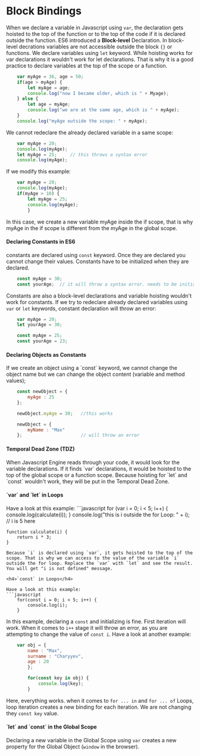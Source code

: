 <h1>Block Bindings</h1>

When we declare a variable in Javascript using `var`, the declaration gets hoisted to the top of the function or to the top of the code if it is declared outside the function. ES6 introduced a <b>Block-level</b> Declaration. In block-level decrations variables are not accessible outside the block `{}` or functions. We declare variables using `let` keyword. While hoisting works for var declarations it wouldn't work for let declarations. That is why it is a good practice to declare variables at the top of the scope or a function.
```javascript
	var myAge = 36, age = 50;
	if(age > myAge) {
		let myAge = age;
		console.log("now I became older, which is " + Myage);
	} else {
		let age = myAge;
		console.log("we are at the same age, which is " + myAge);
	}
	console.log("myAge outside the scope: " + myAge);
```
We cannot redeclare the already declared variable in a same scope:
```javascript
	var myAge = 20;
	console.log(myAge);
	let myAge = 25;		// this throws a syntax error
	console.log(myAge);
```
If we modify this example:
```javascript
	var myAge = 20;
	console.log(myAge);
	if(myAge > 10) {
		let myAge = 25;
		console.log(myAge);
		}
```
In this case, we create a new variable myAge inside the if scope, that is why myAge in the if scope is different from the myAge in the global scope.
<h4>Declaring Constants in ES6</h4>

constants are declared using `const` keyword. Once they are declared you cannot change their values. Constants have to be initialized when they are declared.
```javascript
	const myAge = 30;
	const yourAge;	// it will throw a syntax error. needs to be initialized when declared
```
Constants are also a block-level declarations and variable hoisting wouldn't work for constants. If we try to redeclare already declared variables using `var` or `let` keywords, constant declaration will throw an error:
```javascript
	var myAge = 20;
	let yourAge = 30;

	const myAge = 25;
	const yourAge = 23;
```
<h4>Declaring Objects as Constants</h4>
If we create an object using a `const` keyword, we cannot change the object name but we can change the object content (variable and method values);

```javascript
	const newObject = {
		myAge : 25
	};

	newObject.myAge = 30;	//this works

	newObject = {
		myName : "Max"
	};						// will throw an error
```

<h4>Temporal Dead Zone (TDZ)</h4>
When Javascript Engine reads through your code, it would look for the variable declarations. If it finds `var` declarations, it would be hoisted to the top of the global scope or a function scope. Because hoisting for `let` and `const` wouldn't work, they will be put in the Temporal Dead Zone. 

<h4>`var` and `let` in Loops</h4>
Have a look at this example: 
```javascript
	for (var i = 0; i < 5; i++) {
  		console.log(calculate(i));
	}
	console.log("this is i outside the for Loop: " + i);	// i is 5 here

	function calculate(i) {
  		return i * 3;
	}
```
Because `i` is declared using `var`, it gets hoisted to the top of the scope. That is why we can access to the value of the variable `i` outside the for loop. Replace the `var` with `let` and see the result. You will get "i is not defined" message.

<h4>`const` in Loops</h4>

Have a look at this example:
```javascript
	for(const i = 0; i < 5; i++) {
		console.log(i);
	}
```

In this example, declaring a `const` and initializing is fine. First iteration will work. When it comes to `i++` stage it will throw an error, as you are attempting to change the value of `const i`. Have a look at another example:

```javascript
	var obj = {
  		name : "Max",
  		surname : "Charyyev",
  		age : 20
		};

		for(const key in obj) {
  			console.log(key);
		}
```
Here, everything works. when it comes to `for ... in` and `for ... of` Loops, loop iteration creates a new binding for each iteration. We are not changing they `const key` value.

<h4>`let` and `const` in the Global Scope</h4>

Declaring a new variable in the Global Scope using `var` creates a new property for the Global Object (`window` in the browser).